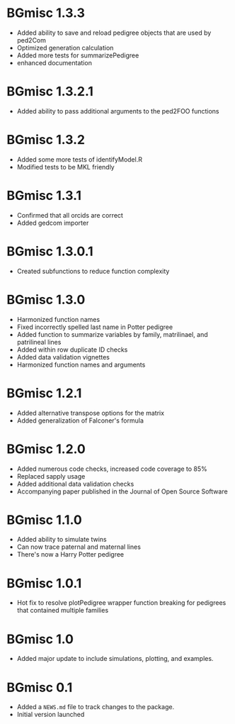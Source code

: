 # BGmisc 1.3.3
* Added ability to save and reload pedigree objects that are used by ped2Com
* Optimized generation calculation
* Added more tests for summarizePedigree
* enhanced documentation

# BGmisc 1.3.2.1
* Added ability to pass additional arguments to the ped2FOO functions

# BGmisc 1.3.2
* Added some more tests of identifyModel.R
* Modified tests to be MKL friendly

# BGmisc 1.3.1
* Confirmed that all orcids are correct
* Added gedcom importer

# BGmisc 1.3.0.1
* Created subfunctions to reduce function complexity

# BGmisc 1.3.0
* Harmonized function names
* Fixed incorrectly spelled last name in Potter pedigree
* Added function to summarize variables by family, matrilinael, and patrilineal lines
* Added within row duplicate ID checks
* Added data validation vignettes
* Harmonized function names and arguments

# BGmisc 1.2.1

* Added alternative transpose options for the matrix
* Added generalization of Falconer's formula

# BGmisc 1.2.0

* Added numerous code checks, increased code coverage to 85%
* Replaced sapply usage
* Added additional data validation checks
* Accompanying paper published in the Journal of Open Source Software

# BGmisc 1.1.0

* Added ability to simulate twins
* Can now trace paternal and maternal lines
* There's now a Harry Potter pedigree

# BGmisc 1.0.1

* Hot fix to resolve plotPedigree wrapper function breaking for pedigrees that contained multiple families

# BGmisc 1.0

* Added major update to include simulations, plotting, and examples.

# BGmisc 0.1

* Added a `NEWS.md` file to track changes to the package.
* Initial version launched

